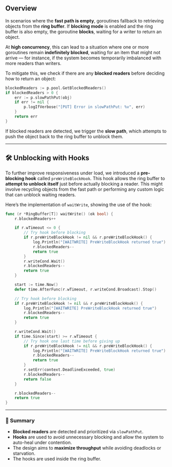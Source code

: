 ## Overview

In scenarios where the **fast path is empty**, goroutines fallback to retrieving objects from the **ring buffer**. If **blocking mode** is enabled and the ring buffer is also empty, the goroutine **blocks**, waiting for a writer to return an object.

At **high concurrency**, this can lead to a situation where one or more goroutines remain **indefinitely blocked**, waiting for an item that might not arrive — for instance, if the system becomes temporarily imbalanced with more readers than writers.

To mitigate this, we check if there are any **blocked readers** before deciding how to return an object:

```go
blockedReaders := p.pool.GetBlockedReaders()
if blockedReaders > 0 {
	err := p.slowPathPut(obj)
	if err != nil {
		p.logIfVerbose("[PUT] Error in slowPathPut: %v", err)
	}
	return err
}
```

If blocked readers are detected, we trigger the **slow path**, which attempts to push the object back to the ring buffer to unblock them.

---

## 🛠️ Unblocking with Hooks

To further improve responsiveness under load, we introduced a **pre-blocking hook** called `preWriteBlockHook`. This hook allows the ring buffer to **attempt to unblock itself** just before actually blocking a reader. This might involve recycling objects from the fast path or performing any custom logic that can unblock waiting readers.

Here’s the implementation of `waitWrite`, showing the use of the hook:

```go
func (r *RingBuffer[T]) waitWrite() (ok bool) {
	r.blockedReaders++

	if r.wTimeout <= 0 {
		// Try hook before blocking
		if r.preWriteBlockHook != nil && r.preWriteBlockHook() {
			log.Println("[WAITWRITE] PreWriteBlockHook returned true")
			r.blockedReaders--
			return true
		}
		r.writeCond.Wait()
		r.blockedReaders--
		return true
	}

	start := time.Now()
	defer time.AfterFunc(r.wTimeout, r.writeCond.Broadcast).Stop()

	// Try hook before blocking
	if r.preWriteBlockHook != nil && r.preWriteBlockHook() {
		log.Println("[WAITWRITE] PreWriteBlockHook returned true")
		r.blockedReaders--
		return true
	}

	r.writeCond.Wait()
	if time.Since(start) >= r.wTimeout {
		// Try hook one last time before giving up
		if r.preWriteBlockHook != nil && r.preWriteBlockHook() {
			log.Println("[WAITWRITE] PreWriteBlockHook returned true")
			r.blockedReaders--
			return true
		}
		r.setErr(context.DeadlineExceeded, true)
		r.blockedReaders--
		return false
	}

	r.blockedReaders--
	return true
}
```

---

### 🔁 Summary

- **Blocked readers** are detected and prioritized via `slowPathPut`.
- **Hooks** are used to avoid unnecessary blocking and allow the system to auto-heal under contention.
- The design aims to **maximize throughput** while avoiding deadlocks or starvation.
- The hooks are used inside the ring buffer.
